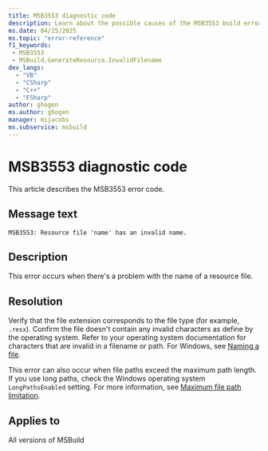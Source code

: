 ```yaml
---
title: MSB3553 diagnostic code
description: Learn about the possible causes of the MSB3553 build error and get troubleshooting tips.
ms.date: 04/15/2025
ms.topic: "error-reference"
f1_keywords:
 - MSB3553
 - MSBuild.GenerateResource.InvalidFilename
dev_langs:
  - "VB"
  - "CSharp"
  - "C++"
  - "FSharp"
author: ghogen
ms.author: ghogen
manager: mijacobs
ms.subservice: msbuild
---
```

# MSB3553 diagnostic code

<!-- :::ErrorDefinitionDescription::: -->
<!-- :::editable-content name="introDescription"::: -->
This article describes the MSB3553 error code.
<!-- :::editable-content-end::: -->

## Message text

`MSB3553: Resource file 'name' has an invalid name.`

<!-- :::editable-content name="postOutputDescription"::: -->
## Description

This error occurs when there's a problem with the name of a resource file.

## Resolution

Verify that the file extension corresponds to the file type (for example, `.resx`). Confirm the file doesn't contain any invalid characters as define by the operating system. Refer to your operating system documentation for characters that are invalid in a filename or path. For Windows, see [Naming a file](/windows/win32/fileio/naming-a-file#naming-conventions).

This error can also occur when file paths exceed the maximum path length. If you use long paths, check the Windows operating system `LongPathsEnabled` setting. For more information, see [Maximum file path limitation](/windows/win32/fileio/maximum-file-path-limitation?tabs=cmd).
<!-- :::editable-content-end::: -->
<!-- :::ErrorDefinitionDescription-end::: -->

## Applies to

All versions of MSBuild